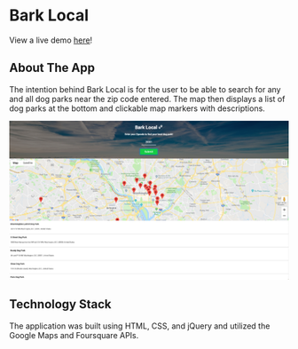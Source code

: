 # Bark Local

View a live demo [here](https://nathancleon.github.io/bark-local/ "Mentalnote")!

## About The App

The intention behind Bark Local is for the user to be able to search for any and all dog parks near the zip code entered. The map then displays a list of dog parks at the bottom and clickable map markers with descriptions.

![bark local app screenshot](bark-local-screenshot.png)

## Technology Stack

The application was built using HTML, CSS, and jQuery and utilized the Google Maps and Foursquare APIs.

